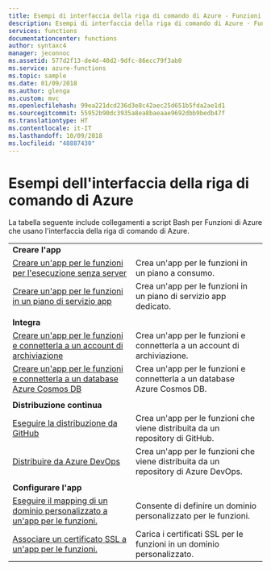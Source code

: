```yaml
---
title: Esempi di interfaccia della riga di comando di Azure - Funzioni di Azure | Microsoft Docs
description: Esempi di interfaccia della riga di comando di Azure - Funzioni di Azure
services: functions
documentationcenter: functions
author: syntaxc4
manager: jeconnoc
ms.assetid: 577d2f13-de4d-40d2-9dfc-86ecc79f3ab0
ms.service: azure-functions
ms.topic: sample
ms.date: 01/09/2018
ms.author: glenga
ms.custom: mvc
ms.openlocfilehash: 99ea221dcd236d3e8c42aec25d651b5fda2ae1d1
ms.sourcegitcommit: 55952b90dc3935a8ea8baeaae9692dbb9bedb47f
ms.translationtype: HT
ms.contentlocale: it-IT
ms.lasthandoff: 10/09/2018
ms.locfileid: "48887430"
---
```

# <a name="azure-cli-samples"></a>Esempi dell'interfaccia della riga di comando di Azure

La tabella seguente include collegamenti a script Bash per Funzioni di Azure che usano l'interfaccia della riga di comando di Azure.

| | |
|-|-|
|<a name="create"></a>**Creare l'app**||
| [Creare un'app per le funzioni per l'esecuzione senza server](scripts/functions-cli-create-serverless.md) | Crea un'app per le funzioni in un piano a consumo.  |
| [Creare un'app per le funzioni in un piano di servizio app](scripts/functions-cli-create-app-service-plan.md) | Crea un'app per le funzioni in un piano di servizio app dedicato. |
| | |
|**Integra**||
| [Creare un'app per le funzioni e connetterla a un account di archiviazione](scripts/functions-cli-create-function-app-connect-to-storage-account.md) | Crea un'app per le funzioni e connetterla a un account di archiviazione. |
| [Creare un'app per le funzioni e connetterla a un database Azure Cosmos DB](scripts/functions-cli-create-function-app-connect-to-cosmos-db.md) | Crea un'app per le funzioni e connetterla a un database Azure Cosmos DB. |
| | |
|**Distribuzione continua**||
| [Eseguire la distribuzione da GitHub](scripts/functions-cli-create-function-app-github-continuous.md) | Crea un'app per le funzioni che viene distribuita da un repository di GitHub.  |
| [Distribuire da Azure DevOps](scripts/functions-cli-create-function-app-vsts-continuous.md) | Crea un'app per le funzioni che viene distribuita da un repository di Azure DevOps.  |
| | |
|**Configurare l'app**||
| [Eseguire il mapping di un dominio personalizzato a un'app per le funzioni.](scripts/functions-cli-configure-custom-domain.md) | Consente di definire un dominio personalizzato per le funzioni.  |
| [Associare un certificato SSL a un'app per le funzioni.](scripts/functions-cli-configure-ssl-certificate.md)  |  Carica i certificati SSL per le funzioni in un dominio personalizzato. |

<!---

|**Scale app**||

|**Connect app to resources**||
-->
